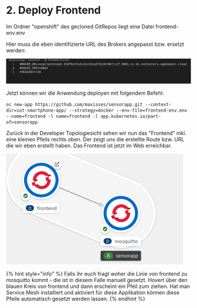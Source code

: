 # 2. Deploy Frontend

Im Ordner "openshift" des gecloned GitRepos liegt eine Datei frontend-env.env 

Hier muss die eben identifizierte URL des Brokers angepasst bzw. ersetzt werden:

![](../../../../../../.gitbook/assets/image%20%2818%29.png)

Jetzt können wir die Anwendung deployen mit folgendem Befehl:

```text
oc new-app https://github.com/maxisses/sensorapp.git --context-dir=iot-smartphone-app/ --strategy=docker --env-file=frontend-env.env --name=frontend -l name=frontend -l app.kubernetes.io/part-of=sensorapp
```

Zurück in der Developer Topologiesicht sehen wir nun das "Frontend" inkl. eine kleinen Pfeils rechts oben. Der zeigt uns die erstellte Route bzw. URL die wir eben erstellt haben. Das Frontend ist jetzt im Web erreichbar.



![](../../../../../../.gitbook/assets/image%20%2831%29.png)

{% hint style="info" %}
Falls ihr euch fragt woher die Linie von frontend zu mosquitto kommt - die ist in diesem Falle manuell gesetzt. Hovert über den blauen Kreis von frontend und dann erscheint ein Pfeil zum ziehen. Hat man Service Mesh installiert und aktiviert für diese Applikation können diese Pfeile automatisch gesetzt werden lassen.
{% endhint %}

